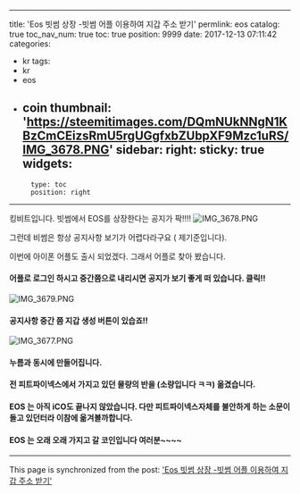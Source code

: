 
---
title: 'Eos 빗썸 상장 -빗썸 어플 이용하여 지갑 주소 받기'
permlink: eos
catalog: true
toc_nav_num: true
toc: true
position: 9999
date: 2017-12-13 07:11:42
categories:
- kr
tags:
- kr
- eos
- coin
thumbnail: 'https://steemitimages.com/DQmNUkNNgN1KBzCmCEizsRmU5rgUGgfxbZUbpXF9Mzc1uRS/IMG_3678.PNG'
sidebar:
    right:
        sticky: true
widgets:
    -
        type: toc
        position: right
---


킹비트입니다. 빗썸에서 EOS를 상장한다는 공지가 팍!!!!
![IMG_3678.PNG](https://steemitimages.com/DQmNUkNNgN1KBzCmCEizsRmU5rgUGgfxbZUbpXF9Mzc1uRS/IMG_3678.PNG)

그런데 비썸은 항상 공지사항 보기가 어렵다라구요 ( 제기준입니다). 

이번에 아이폰 어플도 출시 되었겠다.  그래서 어플로 찾아 봤습니다.  

#### 어플로 로그인 하시고 중간쯤으로 내리시면 공지가 보기 좋게 떠 있습니다.  클릭!!
![IMG_3679.PNG](https://steemitimages.com/DQmen3bBxqHok6VswEw21DG7nEt4kwDy77y8SEikkEAhJVq/IMG_3679.PNG)

#### 공지사항 중간 쯤 지갑 생성 버튼이 있습죠!!
![IMG_3677.PNG](https://steemitimages.com/DQmbrjyzthhsc8XiZzUQtH6xA2jpq3qU5nCNFi1cJR9eKrP/IMG_3677.PNG)

#### 누름과 동시에 만들어집니다. 
#### 전 피트파이넥스에서 가지고 있던 물량의 반을 (소량입니다 ㅋㅋ) 옮겼습니다.  
#### EOS 는 아직 iCO도 끝나지 않았습니다.  다만 피트파이넥스자체를 불안하게 하는 소문이 돌고 있던터라 이참에 옮겨볼까합니다. 
#### EOS 는 오래 오래 가지고 갈 코인입니다 여러분~~~~

- - -

This page is synchronized from the post: ['Eos 빗썸 상장 -빗썸 어플 이용하여 지갑 주소 받기'](https://steemit.com/@kingbit/eos)
